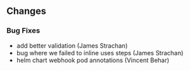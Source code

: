 
## Changes

### Bug Fixes

* add better validation (James Strachan)
* bug where we failed to inline uses steps (James Strachan)
* helm chart webhook pod annotations (Vincent Behar)
